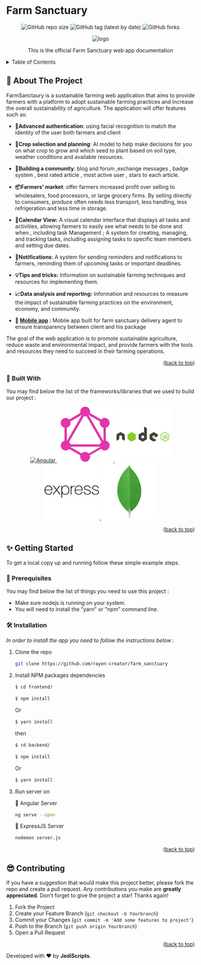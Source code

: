 #  Farm Sanctuary
<div id="top" align="center">
 

  
 <img alt="GitHub repo size" src="https://img.shields.io/github/repo-size/rayen-creator/farm_sanctuary?style=plastic">
  <img alt="GitHub tag (latest by date)" src="https://img.shields.io/github/v/tag/rayen-creator/farm_sanctuary">
<img alt="GitHub forks" src="https://img.shields.io/github/forks/rayen-creator/farm_sanctuary?style=plastic">
<br/>
  <p align="center">
  <img src="https://user-images.githubusercontent.com/57809239/221207130-48888987-0e17-4e94-9000-cc62cbf0fd9c.png" alt="logo" width="40%" height="330px" />

This is the official Farm Sanctuary web app documentation <br/>
  </p>

 </div>

  
  <!-- TABLE OF CONTENTS -->
<details>
  <summary>Table of Contents</summary>
  <ol>
    <li>
      <a href="#-about-the-project">About The Project</a>
      <ul>
        <li><a href="#-built-with">Built With</a></li>
      </ul>
    </li>
    <li>
      <a href="#-getting-started">Getting Started</a>
      <ul>
        <li><a href="#-prerequisites">Prerequisites</a></li>
        <li><a href="#-installation">Installation</a></li>
      </ul>
    </li>
    <li><a href="#-contributing">Contributing</a></li>


  </ol>
</details>

## 📃 About The Project
FarmSanctaury is a sustainable farming web application that aims to provide farmers with a platform to adopt sustainable farming practices and increase the overall sustainability of agriculture. The application will offer features such as:

- **👦Advanced authentication**: using facial recognition to match the identity of  the user both farmers and client

- **🎍Crop selection and planning**: AI model to help make decisions for you on what crop to grow and which seed to plant based on soil type, weather conditions and available resources.

- **💬Building a community**: blog and forum ,exchange messages , badge system  , best rated article , most active user , stars to each article.

- **📦Farmers' market**: offer farmers increased profit over selling to wholesalers, food processors, or large grocery firms. By selling directly to consumers, produce often needs less transport, less handling, less refrigeration and less time in storage.

- **📅Calendar View:** A visual calendar interface that displays all tasks and activities, allowing farmers to easily see what needs to be done and when , including task Management ; A system for creating, managing, and tracking tasks, including assigning tasks to specific team members and setting due dates.


- **🎈Notifications**: A system for sending reminders and notifications to farmers, reminding them of upcoming tasks or important deadlines.

- **💡Tips and tricks:** Information on sustainable farming techniques and resources for implementing them.

- **📈Data analysis and reporting:** Information and resources to measure the impact of sustainable farming practices on the environment, economy, and community.

- **📱 [Mobile app](https://github.com/rayen-creator/farm_sanctuary_delivery) :** Mobile app built for farm sanctuary delivery agent to ensure transparency between client and his package

The goal of the web application is to promote sustainable agriculture, reduce waste and environmental impact, and provide farmers with the tools and resources they need to succeed in their farming operations.







<p align="right">(<a href="#top">back to top</a>)</p>

### 🚀 Built With

 You may find below the list of the frameworks/libraries that we used to build our project :
<br/>


  <div align="center">
	

	
 <a href="https://angular.io/" title="Angular">
   <img src="https://github.com/get-icon/geticon/raw/master/icons/angular-icon.svg" alt="Angular" width="150" height="150">
  </a>
<a href="https://graphql.org/">
<img src="https://github.com/devicons/devicon/blob/master/icons/graphql/graphql-plain.svg" alt="graphql" width="150" height="150" />
</a>
  <a href="https://nodejs.org/en/">
    <img src="https://github.com/devicons/devicon/blob/master/icons/nodejs/nodejs-original-wordmark.svg" title="NodeJS" alt="NodeJS" width="150" height="150"/>
 </a>
  <a href="http://expressjs.com/">
    <img src="https://github.com/devicons/devicon/blob/master/icons/express/express-original-wordmark.svg" title="ExpressJS" alt="ExpressJS" width="150" height="150"/>
    </a>
      <a href="https://www.mongodb.com/">
    <img src="https://github.com/devicons/devicon/blob/master/icons/mongodb/mongodb-original.svg" title="Mongodb" alt="Mongodb" width="150" height="150"/>
    </a>
    
  
 
  </div>
  
<p align="right">(<a href="#top">back to top</a>)</p>



<!-- GETTING STARTED -->
## ✨ Getting Started
To get a local copy up and running follow these simple example steps.

### 🚧 Prerequisites

You may find below the list of things you need to use this project :
* Make sure nodejs is running on your system.
* You will need to install the "yarn" or "npm" command line.

### 🛠 Installation

_In order to install the app you need to follow the instructions below :_

1. Clone the repo
   ```sh
   git clone https://github.com/rayen-creator/farm_sanctuary
   ```
2. Install NPM packages dependencies <br/>

   ```sh
   $ cd frontend/
   ```

   ```sh
   $ npm install 
   ```
   Or 
   
    ```sh
   $ yarn install 
   ```
   then 
      ```sh
   $ cd backend/
   ```

   ```sh
   $ npm install 
   ```
   Or 
   
    ```sh
   $ yarn install 
   ```
   
3. Run  server on <br/> 
   
   📍 Angular Server
   ```sh
   ng serve --open
   ```
   📍 ExpressJS Server
    ```sh
   nodemon server.js
   ```

 

<p align="right">(<a href="#top">back to top</a>)</p>






<!-- CONTRIBUTING -->
## 😎 Contributing

If you have a suggestion that would make this project better, please fork the repo and create a pull request. Any contributions you make are **greatly appreciated**.
Don't forget to give the project a star! Thanks again!

1. Fork the Project
2. Create your Feature Branch (`git checkout -b Yourbranch`)
3. Commit your Changes (`git commit -m 'Add some features to project'`)
4. Push to the Branch (`git push origin Yourbranch`)
5. Open a Pull Request

<p align="right">(<a href="#top">back to top</a>)</p>





<!-- MARKDOWN LINKS & IMAGES -->
<!-- https://www.markdownguide.org/basic-syntax/#reference-style-links -->

Developed with :heart: by **JediScripts**.
